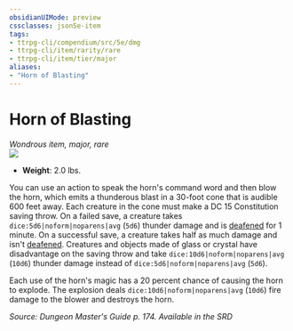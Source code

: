 ```yaml
---
obsidianUIMode: preview
cssclasses: json5e-item
tags:
- ttrpg-cli/compendium/src/5e/dmg
- ttrpg-cli/item/rarity/rare
- ttrpg-cli/item/tier/major
aliases: 
- "Horn of Blasting"
---
```

# Horn of Blasting
*Wondrous item, major, rare*  
![](/3-Mechanics/CLI/Compendium/items/img/horn-of-blasting.webp#right)

- **Weight**: 2.0 lbs.

You can use an action to speak the horn's command word and then blow the horn, which emits a thunderous blast in a 30-foot cone that is audible 600 feet away. Each creature in the cone must make a DC 15 Constitution saving throw. On a failed save, a creature takes `dice:5d6|noform|noparens|avg` (`5d6`) thunder damage and is [deafened](/3-Mechanics/CLI/Rules/conditions.md#Deafened) for 1 minute. On a successful save, a creature takes half as much damage and isn't [deafened](/3-Mechanics/CLI/Rules/conditions.md#Deafened). Creatures and objects made of glass or crystal have disadvantage on the saving throw and take `dice:10d6|noform|noparens|avg` (`10d6`) thunder damage instead of `dice:5d6|noform|noparens|avg` (`5d6`).

Each use of the horn's magic has a 20 percent chance of causing the horn to explode. The explosion deals `dice:10d6|noform|noparens|avg` (`10d6`) fire damage to the blower and destroys the horn.

*Source: Dungeon Master's Guide p. 174. Available in the <span title='Systems Reference Document (5.1)'>SRD</span>*